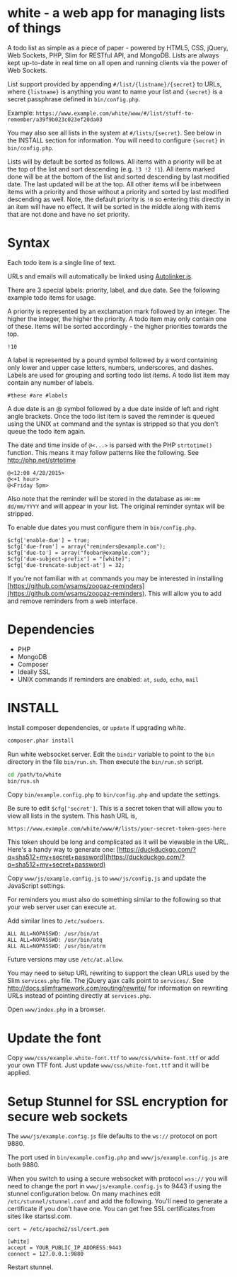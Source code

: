 white - a web app for managing lists of things
==============================================

A todo list as simple as a piece of paper - powered by HTML5, CSS, jQuery, Web Sockets, PHP, Slim for RESTful API, and MongoDB. Lists are always kept up-to-date in real time on all open and running clients via the power of Web Sockets.

List support provided by appending `#/list/{listname}/{secret}` to URLs, where `{listname}` is anything you want to name your list and `{secret}` is a secret passphrase defined in `bin/config.php`.

Example: `https://www.example.com/white/www/#/list/stuff-to-remember/a39f9b023c023ef20da03`

You may also see all lists in the system at `#/lists/{secret}`. See below in the
INSTALL section for information. You will need to configure `{secret}` in `bin/config.php`.

Lists will by default be sorted as follows. All items with a priority will be at the top of the list and sort descending (e.g. `!3 !2 !1`). All items marked done will be at the bottom of the list and sorted descending by last modified date. The last updated will be at the top. All other items will be inbetween items with a priority and those without a priority and sorted by last modified descending as well. Note, the default priority is `!0` so entering this directly in an item will have no effect. It will be sorted in the middle along with items that are not done and have no set priority.

Syntax
======
Each todo item is a single line of text.

URLs and emails will automatically be linked using [Autolinker.js](https://github.com/gregjacobs/Autolinker.js).

There are 3 special labels: priority, label, and due date. See the following example todo items for usage.

A priority is represented by an exclamation mark followed by an integer. The higher the integer, the higher the priority. A todo item may only contain one of these. Items will be sorted accordingly - the higher priorities towards the top.

    !10

A label is represented by a pound symbol followed by a word containing only lower and upper case letters, numbers, underscores, and dashes. Labels are used for grouping and sorting todo list items. A todo list item may contain any number of labels.

    #these #are #labels

A due date is an @ symbol followed by a due date inside of left and right angle brackets. Once the todo list item is saved the reminder is queued using the UNIX `at` command and the syntax is stripped so that you don't queue the todo item again.

The date and time inside of `@<...>` is parsed with the PHP `strtotime()` function. This means it may follow patterns like the following. See http://php.net/strtotime

    @<12:00 4/28/2015>
    @<+1 hour>
    @<Friday 5pm>

Also note that the reminder will be stored in the database as `HH:mm dd/mm/YYYY` and will appear in your list. The original reminder syntax will be stripped.

To enable due dates you must configure them in `bin/config.php`.

    $cfg['enable-due'] = true;
    $cfg['due-from'] = array("reminders@example.com");
    $cfg['due-to'] = array("foobar@example.com");
    $cfg['due-subject-prefix'] = "[white]";
    $cfg['due-truncate-subject-at'] = 32;

If you're not familiar with `at` commands you may be interested in installing [https://github.com/wsams/zoopaz-reminders](https://github.com/wsams/zoopaz-reminders). This will allow you to add and remove reminders from a web interface.

Dependencies
============
* PHP
* MongoDB
* Composer
* Ideally SSL
* UNIX commands if reminders are enabled: `at`, `sudo`, `echo`, `mail`

INSTALL
=======

Install composer dependencies, or `update` if upgrading white.

```bash
composer.phar install
```

Run white websocket server. Edit the `bindir` variable to point to the `bin` directory in the file `bin/run.sh`. Then execute the `bin/run.sh` script.

```bash
cd /path/to/white
bin/run.sh
```

Copy `bin/example.config.php` to `bin/config.php` and update the settings.

Be sure to edit `$cfg['secret']`. This is a secret token that will allow you to view all lists in the system. This hash URL is,

    https://www.example.com/white/www/#/lists/your-secret-token-goes-here

This token should be long and complicated as it will be viewable in the URL. Here's a handy way to generate one: [https://duckduckgo.com/?q=sha512+my+secret+password](https://duckduckgo.com/?q=sha512+my+secret+password)

Copy `www/js/example.config.js` to `www/js/config.js` and update the JavaScript settings.

For reminders you must also do something similar to the following so that your web server user can execute `at`.

Add similar lines to `/etc/sudoers`.

    ALL ALL=NOPASSWD: /usr/bin/at
    ALL ALL=NOPASSWD: /usr/bin/atq
    ALL ALL=NOPASSWD: /usr/bin/atrm

Future versions may use `/etc/at.allow`.

You may need to setup URL rewriting to support the clean URLs used by the Slim `services.php` file. The jQuery ajax calls point to `services/`. See http://docs.slimframework.com/routing/rewrite/ for information on rewriting URLs instead of pointing directly at `services.php`.

Open `www/index.php` in a browser.

Update the font
===============

Copy `www/css/example.white-font.ttf` to `www/css/white-font.ttf` or add your own TTF font. Just update `www/css/white-font.ttf` and it will be applied.

Setup Stunnel for SSL encryption for secure web sockets
========================================================

The `www/js/example.config.js` file defaults to the `ws://` protocol on port 9880.

The port used in `bin/example.config.php` and `www/js/example.config.js` are both 9880.

When you switch to using a secure websocket with protocol `wss://` you will need to change the port in `www/js/example.config.js` to 9443 if using the stunnel configuration below. On many machines edit `/etc/stunnel/stunnel.conf` and add the following. You'll need to generate a certificate if you don't have one. You can get free SSL certificates from sites like startssl.com.

    cert = /etc/apache2/ssl/cert.pem

    [white]
    accept = YOUR_PUBLIC_IP_ADDRESS:9443
    connect = 127.0.0.1:9880

Restart stunnel.

